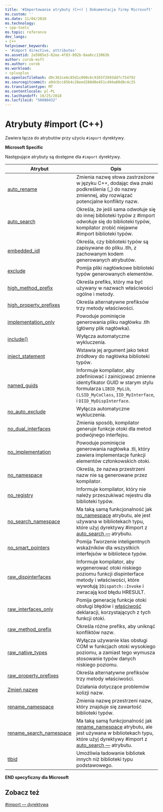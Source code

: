 ```yaml
---
title: '#Importowanie atrybuty (C++) | Dokumentacja firmy Microsoft'
ms.custom: ''
ms.date: 11/04/2016
ms.technology:
- cpp-tools
ms.topic: reference
dev_langs:
- C++
helpviewer_keywords:
- '#import directive, attributes'
ms.assetid: 2a5085e3-82ee-4f83-892b-0aa6cc13863b
author: corob-msft
ms.author: corob
ms.workload:
- cplusplus
ms.openlocfilehash: d9c362ce6c85d1c090c6c9265f2093dd7c754792
ms.sourcegitcommit: a9dcbcc85b4c28eed280d8e451c494a00d8c4c25
ms.translationtype: MT
ms.contentlocale: pl-PL
ms.lasthandoff: 10/25/2018
ms.locfileid: "50080432"
---
```

# <a name="import-attributes-c"></a>Atrybuty #import (C++)
Zawiera łącza do atrybutów przy użyciu `#import` dyrektywy.

**Microsoft Specific**

Następujące atrybuty są dostępne dla `#import` dyrektywy.

|Atrybut|Opis|
|---------------|-----------------|
|[auto_rename](../preprocessor/auto-rename.md)|Zmienia nazwę słowa zastrzeżone w języku C++, dodając dwa znaki podkreślenia (_) do nazwy zmiennej, aby rozwiązać potencjalne konflikty nazw.|
|[auto_search](../preprocessor/auto-search.md)|Określa, że jeśli sama odwołuje się do innej biblioteki typów z #import odwołuje się do biblioteki typów, kompilator zrobić niejawne #import biblioteki typów.|
|[embedded_idl](../preprocessor/embedded-idl.md)|Określa, czy biblioteki typów są zapisywane do pliku .tlh, z zachowanym kodem generowanych atrybutów.|
|[exclude](../preprocessor/exclude-hash-import.md)|Pomija pliki nagłówkowe biblioteki typów generowanych elementów.|
|[high_method_prefix](../preprocessor/high-method-prefix.md)|Określa prefiks, który ma być używany w nazwach właściwości ogólne i metody.|
|[high_property_prefixes](../preprocessor/high-property-prefixes.md)|Określa alternatywne prefiksów trzy metody właściwości.|
|[implementation_only](../preprocessor/implementation-only.md)|Powoduje pominięcie generowania pliku nagłówku .tlh (główny plik nagłówka).|
|[include()](../preprocessor/include-parens.md)|Wyłącza automatyczne wykluczenia.|
|[inject_statement](../preprocessor/inject-statement.md)|Wstawia jej argument jako tekst źródłowy do nagłówka biblioteki typów.|
|[named_guids](../preprocessor/named-guids.md)|Informuje kompilator, aby zdefiniować i zainicjować zmienne identyfikator GUID w starym stylu formularza `LIBID_MyLib`, `CLSID_MyCoClass`, `IID_MyInterface`, i `DIID_MyDispInterface`.|
|[no_auto_exclude](../preprocessor/no-auto-exclude.md)|Wyłącza automatyczne wykluczenia.|
|[no_dual_interfaces](../preprocessor/no-dual-interfaces.md)|Zmienia sposób, kompilator generuje funkcje otoki dla metod podwójnego interfejsu.|
|[no_implementation](../preprocessor/no-implementation.md)|Powoduje pominięcie generowania nagłówka .tli, który zawiera implementacje funkcji elementów członkowskich otoki.|
|[no_namespace](../preprocessor/no-namespace.md)|Określa, że nazwa przestrzeni nazw nie są generowane przez kompilator.|
|[no_registry](../preprocessor/no-registry.md)|Informuje kompilator, który nie należy przeszukiwać rejestru dla biblioteki typów.|
|[no_search_namespace](../preprocessor/no-search-namespace.md)|Ma taką samą funkcjonalność jak [no_namespace](../preprocessor/no-namespace.md) atrybutu, ale jest używana w bibliotekach typu, które użyj dyrektywy #import z [auto_search —](../preprocessor/auto-search.md) atrybutu.|
|[no_smart_pointers](../preprocessor/no-smart-pointers.md)|Pomija Tworzenie inteligentnych wskaźników dla wszystkich interfejsów w bibliotece typów.|
|[raw_dispinterfaces](../preprocessor/raw-dispinterfaces.md)|Informuje kompilator, aby wygenerować otoki niskiego poziomu funkcji dispinterface metody i właściwości, które wywołują `IDispatch::Invoke` i zwracają kod błędu HRESULT.|
|[raw_interfaces_only](../preprocessor/raw-interfaces-only.md)|Pomija generację funkcje otoki obsługi błędów i [właściwość](../cpp/property-cpp.md) deklaracji, korzystających z tych funkcji otoki.|
|[raw_method_prefix](../preprocessor/raw-method-prefix.md)|Określa różne prefiks, aby uniknąć konfliktów nazw.|
|[raw_native_types](../preprocessor/raw-native-types.md)|Wyłącza używanie klas obsługi COM w funkcjach otoki wysokiego poziomu, a zamiast tego wymusza stosowanie typów danych niskiego poziomu.|
|[raw_property_prefixes](../preprocessor/raw-property-prefixes.md)|Określa alternatywne prefiksów trzy metody właściwości.|
|[Zmień nazwę](../preprocessor/rename-hash-import.md)|Działania dotyczące problemów kolizji nazw.|
|[rename_namespace](../preprocessor/rename-namespace.md)|Zmienia nazwę przestrzeni nazw, który znajduje się zawartość biblioteki typów.|
|[rename_search_namespace](../preprocessor/rename-search-namespace.md)|Ma taką samą funkcjonalność jak [rename_namespace](../preprocessor/rename-namespace.md) atrybutu, ale jest używana w bibliotekach typu, które użyj dyrektywy #import z [auto_search —](../preprocessor/auto-search.md) atrybutu.|
|[tlbid](../preprocessor/tlbid.md)|Umożliwia ładowanie bibliotek innych niż biblioteki typu podstawowego.|

**END specyficzny dla Microsoft**

## <a name="see-also"></a>Zobacz też

[#import — dyrektywa](../preprocessor/hash-import-directive-cpp.md)